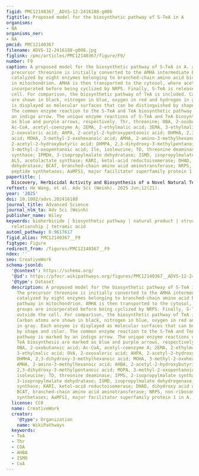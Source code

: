 ```yaml
---
figid: PMC12140367__ADVS-12-2416188-g006
figtitle: Proposed model for the biosynthetic pathway of S‐TeA in A
organisms:
- NA
organisms_ner:
- NA
pmcid: PMC12140367
filename: ADVS-12-2416188-g006.jpg
figlink: /pmc/articles/PMC12140367/figure/F9/
number: F9
caption: A proposed model for the biosynthetic pathway of S‐TeA in A. alternata. The
  precursor threonine is initially converted to the AMHA intermediate by reactions
  catalyzed by eight enzymes belonging to branched‐chain amino acid biosynthetic pathway
  in mitochondrion. AMHA is then transported to the cytosol, where acetyl groups are
  incorporated before being cyclized by NRPS. Finally, S‐TeA is released outside the
  cell. For comparison, the biosynthetic pathway of TeA is included. Carbon atoms
  are shown in black, nitrogen in blue, oxygen in red and hydrogen in gray. Each enzyme
  is displayed as molecular surfaces that can be distinguished by shape and color.
  The common enzyme reaction to the S‐TeA and TeA biosynthetic pathway is marked by
  an indigo arrow. The unique enzyme reactions of S‐TeA and TeA biosynthesis are marked
  as blue and purple arrows, respectively. Thr, threonine; OBA, 2‐oxobutanoic acid;
  Ac‐CoA, acetyl‐coenzyme A; 2EMA, 2‐ethylmalic acid; 3EMA, 3‐ethylmalic acid; OVA,
  2‐oxovaleric acid; AHPA, 2‐acetyl‐2‐hydroxypentanoic acid; DHMHA, 2,3‐dihydroxy‐3‐methylhexanoic
  acid; MOHA, 3‐methyl‐2‐oxohexanoic acid; AMHA, 2‐amino‐3‐methylhexanoic acid; AHBA,
  2‐acetyl‐2‐hydroxybutyric acid; DHMPA, 2,3‐dihydroxy‐3‐methylpentanoic acid; MOPA,
  3‐methyl‐2‐oxopentanoic acid; Ile, isoleucine; TD, threonine deaminase; IPMS, 2‐isopropylmalate
  synthase; IPMDH, 3‐isopropylmalate dehydratase; ISMD, isopropylmalate dehydrogenase;
  ALS, acetolactate synthase; KARI, ketol‐acid reductoisomerase; DHAD, dihydroxy acid
  dehydratase; BCAT, branched‐chain amino acid aminotransferase; NRPS, non‐ribosomal
  peptide synthetases; AaMFS1, major facilitator superfamily protein 1 in A. alternata
papertitle: |
  Discovery, Herbicidal Activity and Biosynthesis of a Novel Natural Tetramic Acid from Alternaria Species
reftext: He Wang, et al. Adv Sci (Weinh). 2025 Jun;12(21).
year: '2025'
doi: 10.1002/advs.202416188
journal_title: Advanced Science
journal_nlm_ta: Adv Sci (Weinh)
publisher_name: Wiley
keywords: bioherbicide | biosynthetic pathway | natural product | structure‐activity
  relationship | tetramic acid
automl_pathway: 0.9617617
figid_alias: PMC12140367__F9
figtype: Figure
redirect_from: /figures/PMC12140367__F9
ndex: ''
seo: CreativeWork
schema-jsonld:
  '@context': https://schema.org/
  '@id': https://pfocr.wikipathways.org/figures/PMC12140367__ADVS-12-2416188-g006.html
  '@type': Dataset
  description: A proposed model for the biosynthetic pathway of S‐TeA in A. alternata.
    The precursor threonine is initially converted to the AMHA intermediate by reactions
    catalyzed by eight enzymes belonging to branched‐chain amino acid biosynthetic
    pathway in mitochondrion. AMHA is then transported to the cytosol, where acetyl
    groups are incorporated before being cyclized by NRPS. Finally, S‐TeA is released
    outside the cell. For comparison, the biosynthetic pathway of TeA is included.
    Carbon atoms are shown in black, nitrogen in blue, oxygen in red and hydrogen
    in gray. Each enzyme is displayed as molecular surfaces that can be distinguished
    by shape and color. The common enzyme reaction to the S‐TeA and TeA biosynthetic
    pathway is marked by an indigo arrow. The unique enzyme reactions of S‐TeA and
    TeA biosynthesis are marked as blue and purple arrows, respectively. Thr, threonine;
    OBA, 2‐oxobutanoic acid; Ac‐CoA, acetyl‐coenzyme A; 2EMA, 2‐ethylmalic acid; 3EMA,
    3‐ethylmalic acid; OVA, 2‐oxovaleric acid; AHPA, 2‐acetyl‐2‐hydroxypentanoic acid;
    DHMHA, 2,3‐dihydroxy‐3‐methylhexanoic acid; MOHA, 3‐methyl‐2‐oxohexanoic acid;
    AMHA, 2‐amino‐3‐methylhexanoic acid; AHBA, 2‐acetyl‐2‐hydroxybutyric acid; DHMPA,
    2,3‐dihydroxy‐3‐methylpentanoic acid; MOPA, 3‐methyl‐2‐oxopentanoic acid; Ile,
    isoleucine; TD, threonine deaminase; IPMS, 2‐isopropylmalate synthase; IPMDH,
    3‐isopropylmalate dehydratase; ISMD, isopropylmalate dehydrogenase; ALS, acetolactate
    synthase; KARI, ketol‐acid reductoisomerase; DHAD, dihydroxy acid dehydratase;
    BCAT, branched‐chain amino acid aminotransferase; NRPS, non‐ribosomal peptide
    synthetases; AaMFS1, major facilitator superfamily protein 1 in A. alternata
  license: CC0
  name: CreativeWork
  creator:
    '@type': Organization
    name: WikiPathways
  keywords:
  - TeA
  - Thr
  - COA
  - AHBA
  - ISMO
  - CoA
---
```

